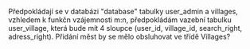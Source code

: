 Předpokládají se v databázi "database"
tabulky user_admin a villages, vzhledem k funkčn vzájemnosti m:n, 
předpokládám vazební tabulku user_village, která bude mít 4 sloupce
 (user_id, village_id, search_right, adress_right).
 Přidání měst by se mělo obsluhovat ve třídě Villages?